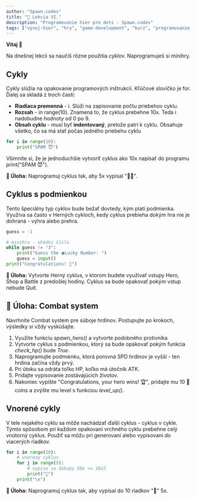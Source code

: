```yaml
---
author: "Spawn.codes"
title: "🐍 Lekcia VI."
description: "Programovanie hier pre deti - Spawn.codes"
tags: ["vývoj-hier", "hry", "game-development", "kurz", "programovanie-hier", "programovanie-pre-deti"]
---
```

 
**Vitaj 👋**

<!--more-->

Na dnešnej lekcii sa naučíš rôzne použitia cyklov. Naprogramuješ si minihry.


## Cykly
Cykly slúžia na opakovanie programových inštrukcií. Kľúčové slovíčko je <span class="font-mono text-slate-400 text-center max-w-sm mx-1 rounded-md px-2 py-1 bg-slate-800">for</span>. Ďalej sa skladá z troch častí:

- **Riadiaca premenná** - <span class="font-mono text-slate-400 text-center max-w-sm mx-1 rounded-md px-2 py-1 bg-slate-800">i</span>. Slúži na zapisovanie počtu priebehov cyklu.
- **Rozsah** - <span class="font-mono text-slate-400 text-center max-w-sm mx-1 rounded-md px-2 py-1 bg-slate-800">in range(10)</span>. Znamená to, že cyklus prebehne 10x. Teda <span class="font-mono text-slate-400 text-center max-w-sm mx-1 rounded-md px-2 py-1 bg-slate-800">i</span> nadobudne hodnoty od 0 po 9.
- **Obsah cyklu** - musí byť **indentovaný**, pretože patrí k cyklu. Obsahuje všetko, čo sa má stať počas jedného priebehu cyklu

```python
for i in range(10):
    print("SPAM 😈")
```

Všimnite si, že je <span class="font-semibold text-lg text-slate-800 text-center max-w-sm mx-1 rounded-md px-2 py-1 bg-gradient-to-r from-indigo-200 via-red-200 to-yellow-100 shadow-md shadow-indigo-600">jednoduchšie</span> vytvoriť cyklus ako 10x napísať do programu <span class="font-mono text-slate-400 text-center max-w-sm mx-1 rounded-md px-2 py-1 bg-slate-800">print("SPAM 😈")</span>.


<span class="font-mono text-slate-400 text-center max-w-sm mx-1 rounded-md px-2 py-1 bg-slate-800">**🔰 Úloha:** Naprogramuj cyklus tak, aby 5x vypísal "🎉🎈".</span>

## Cyklus s podmienkou
Tento špeciálny typ cyklov bude bežať dovtedy, kým platí podmienka. Využíva sa často v
Herných cykloch, kedy cyklus prebieha dokým hra nie je dohraná - výhra alebo prehra.

```python
guess = -1

# minihra - uhádni číslo
while guess != "3":
    print("Guess the 🍀Lucky Number: ")
    guess = input()
print("Congratulations! 🎉")
```

<span class="font-mono text-slate-400 text-center max-w-sm mx-1 rounded-md px-2 py-1 bg-slate-800">**🔰 Úloha:** Vytvorte Herný cyklus, v ktorom budete využívať vstupy Hero, Shop a Battle z predošlej hodiny. Cyklus sa bude opakovať pokým vstup nebude Quit.</span>

## 🔰 Úloha: Combat system
Navrhnite Combat system pre súboje hrdinov. Postupujte po krokoch, výsledky si vždy vyskúšajte.
1. Využite funkciu *spawn_hero()* a vytvorte podobného protivníka
2. Vytvorte cyklus s podmienkou, ktorý sa bude opakovať pokým funkcia *check_hp()* bude *True*.
3. Naprogramujte podmienku, ktorá porovná SPD hrdinov je vyšší - ten hrdina začína vždy prvý.
4. Pri útoku sa odráta toľko HP, koľko má útočník ATK.
5. Pridajte vypisovanie zostávajúcich životov.
6. Nakoniec vypíšte "Congratulations, your hero wins! 🏆", pridajte mu 10 💸 coins a
zvýšte mu level s funkciou *level_up()*.</span>

## Vnorené cykly
V tele nejakého cyklu sa môže nachádzať ďalší cyklus - <span class="font-semibold text-lg text-slate-800 text-center max-w-sm mx-1 rounded-md px-2 py-1 bg-gradient-to-r from-indigo-200 via-red-200 to-yellow-100 shadow-md shadow-indigo-600">cyklus v cykle</span>. Týmto spôsobom pri každom opakovaní vrchného cyklu prebehne celý vnútorný cyklus. Použiť sa môžu pri generovaní alebo vypisovaní do viacerých riadkov.

```python
for i in range(10):
    # vnoreny cyklus
    for j in range(5):
        # vypise sa dokopy 50x <= 10x5
        print("💜")
    print("\n")
```

<span class="font-mono text-slate-400 text-center max-w-sm mx-1 rounded-md px-2 py-1 bg-slate-800">**🔰 Úloha:** Naprogramuj cyklus tak, aby vypísal do 10 riadkov "🧊" 5x.</span>